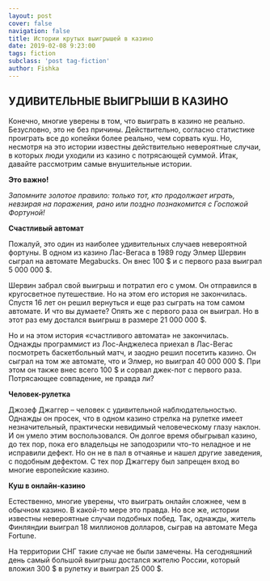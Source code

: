 ```yaml
---
layout: post
cover: false
navigation: false
title: Истории крутых выигрышей в казино
date: 2019-02-08 9:23:00
tags: fiction
subclass: 'post tag-fiction'
author: Fishka
---
```


## УДИВИТЕЛЬНЫЕ ВЫИГРЫШИ В КАЗИНО

Конечно, многие уверены в том, что выиграть в казино не реально. Безусловно, это не без причины. Действительно, согласно статистике проиграть все до копейки более реально, чем сорвать куш. Но, несмотря на это истории известны действительно невероятные случаи, в которых люди уходили из казино с потрясающей суммой. Итак, давайте рассмотрим самые внушительные истории.

**Это важно!**

<i>Запомните золотое правило: только тот, кто продолжает играть, невзирая на поражения, рано или поздно познакомится с Госпожой Фортуной! </i>

**Счастливый автомат**

Пожалуй, это один из наиболее удивительных случаев невероятной фортуны. В одном из казино Лас-Вегаса в 1989 году Элмер Шервин сыграл на автомате Megabucks. Он внес 100 $ и с первого раза выиграл 5 000 000 $.

Шервин забрал свой выигрыш и потратил его с умом. Он отправился в кругосветное путешествие. Но на этом его история не закончилась. Спустя 16 лет он решил вернуться и еще раз сыграть на том самом автомате. И что вы думаете? Опять же с первого раза он выиграл. Но в этот раз ему достался выигрыш в размере 21 000 000 $.

Но и на этом история «счастливого автомата» не закончилась. Однажды программист из Лос-Анджелеса приехал в Лас-Вегас посмотреть баскетбольный матч, и заодно решил посетить казино. Он сыграл на том же автомате, что и Элмер, но выиграл 40 000 000 $. При этом он также внес всего 100 $ и сорвал джек-пот с первого раза. Потрясающее совпадение, не правда ли?

**Человек-рулетка**

Джозеф Джаггер – человек с удивительной наблюдательностью. Однажды он просек, что в одном казино стрелка на рулетке имеет незначительный, практически невидимый человеческому глазу наклон. И он умело этим воспользовался. Он долгое время обыгрывал казино, до тех пор, пока его владельцы не заподозрили что-то неладное и не исправили дефект. Но он не в пал в отчаянье и нашел другие заведения, с подобным дефектом. С тех пор Джаггеру был запрещен вход во многие европейские казино.

**Куш в онлайн-казино**

Естественно, многие уверены, что выиграть онлайн сложнее, чем в обычном казино. В какой-то мере это правда. Но все же, истории известны невероятные случаи подобных побед. Так, однажды, житель Финляндии выиграл 18 миллионов долларов, сыграв на автомате Mega Fortune.

На территории СНГ такие случае не были замечены. На сегодняшний день самый большой выигрыш достался жителю России, который вложил 300 $ в рулетку и выиграл 25 000 $.